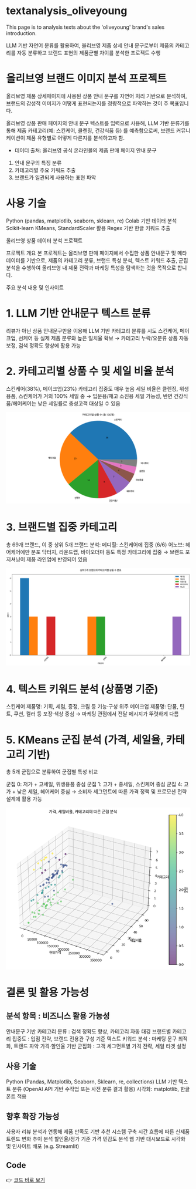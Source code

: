 # textanalysis_oliveyoung
This page is to analysis texts about the 'oliveyoung' brand's sales introduction.

LLM 기반 자연어 분류를 활용하여, 
올리브영 제품 상세 안내 문구로부터 제품의 카테고리를 자동 분류하고 브랜드 표현의 제품군별 차이를 분석한 프로젝트 수행

# 올리브영 브랜드 이미지 분석 프로젝트 
올리브영 제품 상세페이지에 사용된 상품 안내 문구를 자연어 처리 기반으로 분석하여,
브랜드의 감성적 이미지가 어떻게 표현되는지를 정량적으로 파악하는 것이 주 목표입니다.

올리브영 상품 판매 페이지의 안내 문구 텍스트를 입력으로 사용해,
LLM 기반 분류기를 통해 제품 카테고리(예: 스킨케어, 클렌징, 건강식품 등) 를 예측함으로써,
브랜드 커뮤니케이션이 제품 유형별로 어떻게 다른지를 분석하고자 함.

* 데이터 출처: 올리브영 공식 온라인몰의 제품 판매 페이지 안내 문구

1. 안내 문구의 특징 분류
2. 카테고리별 주요 키워드 추출
3. 브랜드가 일관되게 사용하는 표현 파악

# 사용 기술
Python (pandas, matplotlib, seaborn, sklearn, re)
Colab 기반 데이터 분석
Scikit-learn KMeans, StandardScaler 활용
Regex 기반 한글 키워드 추출

올리브영 상품 데이터 분석 프로젝트

프로젝트 개요
본 프로젝트는 올리브영 판매 페이지에서 수집한 상품 안내문구 및 메타데이터를 기반으로, 제품의 카테고리 분류, 브랜드 특성 분석, 텍스트 키워드 추출, 군집 분석을 수행하여 올리브영 내 제품 전략과 마케팅 특성을 탐색하는 것을 목적으로 합니다.

주요 분석 내용 및 인사이트

# 1. LLM 기반 안내문구 텍스트 분류
리뷰가 아닌 상품 안내문구만을 이용해 LLM 기반 카테고리 분류를 시도
스킨케어, 메이크업, 선케어 등 실제 제품 분류와 높은 일치율 확보
→ 카테고리 누락/오분류 상품 자동 보정, 검색 정확도 향상에 활용 가능

# 2. 카테고리별 상품 수 및 세일 비율 분석
스킨케어(38%), 메이크업(23%) 카테고리 집중도 매우 높음
세일 비율은 클렌징, 위생용품, 스킨케어가 거의 100% 세일 중
→ 입문용/재고 소진용 세일 가능성, 반면 건강식품/헤어케어는 낮은 세일률로 충성고객 대상일 수 있음

![카테고리 분포 시각화](./카테고리별상품수시각화.png)

# 3. 브랜드별 집중 카테고리
총 69개 브랜드, 이 중 상위 5개 브랜드 분석:
메디힐: 스킨케어에 집중 (6/6)
어노브: 헤어케어에만 분포
닥터지, 라운드랩, 바이오더마 등도 특정 카테고리에 집중
→ 브랜드 포지셔닝이 제품 라인업에 반영되어 있음

![브랜드 카테고리 분류 시각화](./브랜드갯수상위5개카테고리분류.png)


# 4. 텍스트 키워드 분석 (상품명 기준)

스킨케어 제품명: 기획, 세럼, 증정, 크림 등 기능·구성 위주
메이크업 제품명: 단품, 틴트, 쿠션, 컬러 등 포장·색상 중심
→ 마케팅 관점에서 전달 메시지가 뚜렷하게 다름

# 5. KMeans 군집 분석 (가격, 세일율, 카테고리 기반)

총 5개 군집으로 분류하여 군집별 특성 비교

군집 0: 저가 + 고세일, 위생용품 중심
군집 1: 고가 + 중세일, 스킨케어 중심
군집 4: 고가 + 낮은 세일, 헤어케어 중심
→ 소비자 세그먼트에 따른 가격 정책 및 프로모션 전략 설계에 활용 가능

![군집분석](./군집분석결과.png)


# 결론 및 활용 가능성
## 분석 항목 : 비즈니스 활용 가능성 
안내문구 기반 카테고리 분류 : 검색 정확도 향상, 카테고리 자동 태깅 
브랜드별 카테고리 집중도 : 입점 전략, 브랜드 전용관 구성 기준 
텍스트 키워드 분석 : 마케팅 문구 최적화, 트렌드 파악 
가격·할인율 기반 군집화 : 고객 세그먼트별 가격 전략, 세일 타겟 설정

## 사용 기술
Python (Pandas, Matplotlib, Seaborn, Sklearn, re, collections)
LLM 기반 텍스트 분류 (OpenAI API 기반 수작업 또는 사전 분류 결과 활용)
시각화: matplotlib, 한글 폰트 적용

## 향후 확장 가능성
사용자 리뷰 분석과 연동해 제품 만족도 기반 추천 시스템 구축
시간 흐름에 따른 신제품 트렌드 변화 추이 분석
할인율/정가 기준 가격 민감도 분석
웹 기반 대시보드로 시각화 및 인사이트 배포 (e.g. Streamlit)

## Code
👉 [코드 바로 보기](./oliveyoung.ipynb)
